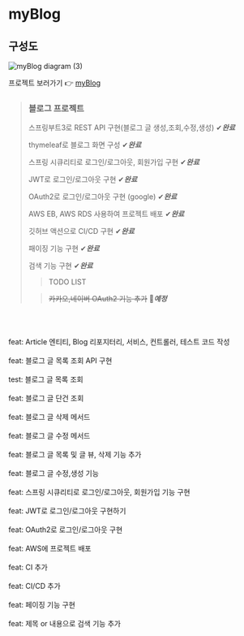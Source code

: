 # myBlog
## 구성도

![myBlog diagram (3)](https://github.com/dongwonkwon/myBlog/assets/90139277/2041aace-8179-4db2-bdd2-1af47a49413f)


프로젝트 보러가기 👉 <a href="http://springboot-developer-env-1.eba-hs4fdntj.ap-northeast-2.elasticbeanstalk.com/login" target="_blank"> myBlog </a>
>### 블로그 프로젝트
>
> 스프링부트3로 REST API 구현(블로그 글 생성,조회,수정,생성) ✔***완료***
>
>thymeleaf로 블로그 화면 구성  ✔***완료***
>
>스프링 시큐리티로 로그인/로그아웃, 회원가입 구현  ✔***완료***
>
>JWT로 로그인/로그아웃 구현  ✔***완료***
>
>OAuth2로 로그인/로그아웃 구현 (google)  ✔***완료***
>
>AWS EB, AWS RDS 사용하여 프로젝트 배포  ✔***완료***
>
>깃허브 액션으로 CI/CD 구현 ✔***완료***
>
>패이징 기능 구현 ✔***완료***
> 
>검색 기능 구현 ✔***완료***
> 
>> TODO LIST
> 
>>~~카카오,네이버 OAuth2 기능 추가~~  📝***예정***

<br><br><br>
feat: Article 엔티티, Blog 리포지터리, 서비스, 컨트롤러, 테스트 코드 작성 <br><br>
feat: 블로그 글 목록 조회 API 구현 <br><br>
test: 블로그 글 목록 조회 <br><br>
feat: 블로그 글 단건 조회 <br><br>
feat: 블로그 글 삭제 메서드 <br><br>
feat: 블로그 글 수정 메서드 <br><br>
feat: 블로그 글 목록 및 글 뷰, 삭제 기능 추가 <br><br>
feat: 블로그 글 수정,생성 기능 <br><br>
feat: 스프링 시큐리티로 로그인/로그아웃, 회원가입 기능 구현 <br><br>
feat: JWT로 로그인/로그아웃 구현하기 <br><br>
feat: OAuth2로 로그인/로그아웃 구현 <br><br>
feat: AWS에 프로젝트 배포 <br><br>
feat: CI 추가 <br><br>
feat: CI/CD 추가 <br><br>
feat: 페이징 기능 구현 <br><br>
feat: 제목 or 내용으로 검색 기능 추가

